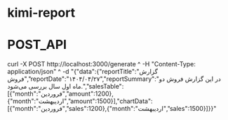 # kimi-report

# POST_API


curl -X POST http://localhost:3000/generate ^
  -H "Content-Type: application/json" ^
  -d "{\"data\":{\"reportTitle\":\"گزارش فروش\",\"reportDate\":\"۱۴۰۴/۰۴/۲۷\",\"reportSummary\":\"در این گزارش فروش دو ماه اول سال بررسی می‌شود.\",\"salesTable\":[{\"month\":\"فروردین\",\"amount\":1200},{\"month\":\"اردیبهشت\",\"amount\":1500}],\"chartData\":[{\"month\":\"فروردین\",\"sales\":1200},{\"month\":\"اردیبهشت\",\"sales\":1500}]}}"